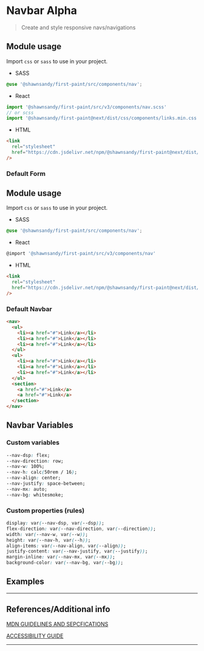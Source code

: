 # Navbar <span role="note" style="--note: var(--alpha)">Alpha</span>

> Create and style responsive navs/navigations

## Module usage

Import `css` or `sass` to use in your project.

- SASS

```scss
@use '@shawnsandy/first-paint/src/components/nav';
```

- React

```jsx
import '@shawnsandy/first-paint/src/v3/components/nav.scss'
// or scss
import '@shawnsandy/first-paint@next/dist/css/components/links.min.css'
```

- HTML

```html
<link
  rel="stylesheet"
  href="https://cdn.jsdelivr.net/npm/@shawnsandy/first-paint@next/dist/css/components/nav.min.css"
/>
```

### Default Form

## Module usage

Import `css` or `sass` to use in your project.

- SASS

```scss
@use '@shawnsandy/first-paint/src/components/nav';
```

- React

```jsx
@import '@shawnsandy/first-paint/src/v3/components/nav'
```

- HTML

```html
<link
  rel="stylesheet"
  href="https://cdn.jsdelivr.net/npm/@shawnsandy/first-paint@next/dist/css/components/nav.min.css"
/>
```

### Default Navbar

```html preview
<nav>
  <ul>
    <li><a href="#">Link</a></li>
    <li><a href="#">Link</a></li>
    <li><a href="#">Link</a></li>
  </ul>
  <ul>
    <li><a href="#">Link</a></li>
    <li><a href="#">Link</a></li>
    <li><a href="#">Link</a></li>
  </ul>
  <section>
    <a href="#">Link</a>
    <a href="#">Link</a>
  </section>
</nav>
```

## Navbar Variables

### Custom variables

```css
--nav-dsp: flex;
--nav-direction: row;
--nav-w: 100%;
--nav-h: calc(50rem / 16);
--nav-align: center;
--nav-justify: space-between;
--nav-mx: auto;
--nav-bg: whitesmoke;
```

### Custom properties (rules)

```css
display: var(--nav-dsp, var(--dsp));
flex-direction: var(--nav-direction, var(--direction));
width: var(--nav-w, var(--w));
height: var(--nav-h, var(--h));
align-items: var(--nav-align, var(--align));
justify-content: var(--nav-justify, var(--justify));
margin-inline: var(--nav-mx, var(--mx));
background-color: var(--nav-bg, var(--bg));
```

## Examples

---

## References/Additional info

[MDN GUIDELINES AND SEPCFICATIONS](https://developer.mozilla.org/en-US/docs/Web/HTML/Element/nav, ':target="_blank"')

[ACCESSIBILITY GUIDE](https://developer.mozilla.org/en-US/docs/Web/Accessibility/ARIA/Roles/navigation_role ':target="_blank"')

---
